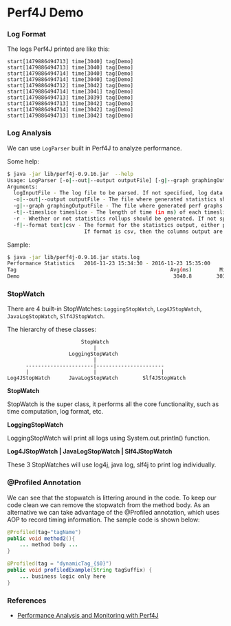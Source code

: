 # Perf4J Demo

### Log Format

The logs Perf4J printed are like this:

```
start[1479886494713] time[3040] tag[Demo]
start[1479886494713] time[3040] tag[Demo]
start[1479886494714] time[3040] tag[Demo]
start[1479886494714] time[3040] tag[Demo]
start[1479886494712] time[3042] tag[Demo]
start[1479886494714] time[3041] tag[Demo]
start[1479886494713] time[3039] tag[Demo]
start[1479886494713] time[3042] tag[Demo]
start[1479886494714] time[3042] tag[Demo]
start[1479886494713] time[3042] tag[Demo]
```

### Log Analysis

We can use `LogParser` built in Perf4J to analyze performance. 

Some help:

```bash
$ java -jar lib/perf4j-0.9.16.jar  --help
Usage: LogParser [-o|--out|--output outputFile] [-g|--graph graphingOutputFile] [-t|--timeslice timeslice] [-r] [-f|--format text|csv] [logInputFile]
Arguments:
  logInputFile - The log file to be parsed. If not specified, log data is read from stdin.
  -o|--out|--output outputFile - The file where generated statistics should be written. If not specified, statistics are written to stdout.
  -g|--graph graphingOutputFile - The file where generated perf graphs should be written. If not specified, no graphs are written.
  -t|--timeslice timeslice - The length of time (in ms) of each timeslice for which statistics should be generated. Defaults to 30000 ms.
  -r - Whether or not statistics rollups should be generated. If not specified, rollups are not generated.
  -f|--format text|csv - The format for the statistics output, either plain text or CSV. Defaults to text.
                         If format is csv, then the columns output are tag, start, stop, mean, min, max, stddev, and count.
```

Sample:

```bash
$ java -jar lib/perf4j-0.9.16.jar stats.log
Performance Statistics   2016-11-23 15:34:30 - 2016-11-23 15:35:00
Tag                                                  Avg(ms)         Min         Max     Std Dev       Count
Demo                                                  3040.8        3039        3042         1.1          10
```

### StopWatch

There are 4 built-in StopWatches: `LoggingStopWatch`, `Log4JStopWatch`, `JavaLogStopWatch`, `Slf4JStopWatch`. 

The hierarchy of these classes:

```
                        StopWatch
                            |
                    LoggingStopWatch
                            |
      ----------------------|----------------------
      |                     |                     |
Log4JStopWatch      JavaLogStopWatch        Slf4JStopWatch
```

**StopWatch**

StopWatch is the super class, it performs all the core functionality, such as time computation, log format, etc.

**LoggingStopWatch**

LoggingStopWatch will print all logs using System.out.println() function.

**Log4JStopWatch | JavaLogStopWatch | Slf4JStopWatch**

These 3 StopWatches will use log4j, java log, slf4j to print log individually.

### @Profiled Annotation

We can see that the stopwatch is littering around in the code. To keep our code clean we can remove the stopwatch 
from the method body. As an alternative we can take advantage of the @Profiled annotation, which uses AOP to record 
timing information. The sample code is shown below:

```java
@Profiled(tag="tagName")
public void method2(){
    ... method body ...
}
```

```java
@Profiled(tag = "dynamicTag_{$0}")
public void profiledExample(String tagSuffix) {
    ... business logic only here
}
```


### References

- [Performance Analysis and Monitoring with Perf4J](https://www.infoq.com/articles/perf4j)